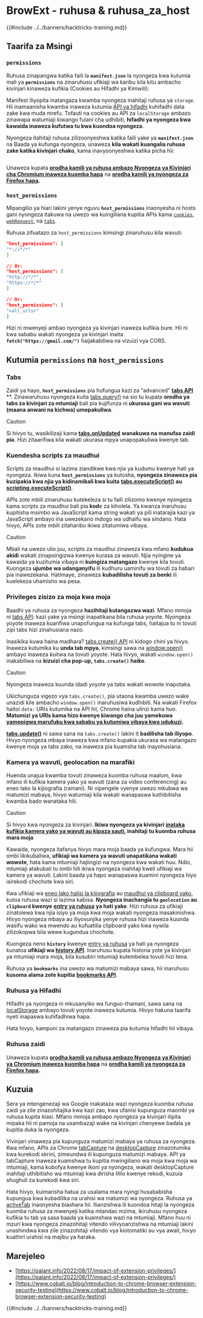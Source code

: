 # BrowExt - ruhusa & ruhusa_za_host

{{#include ../../banners/hacktricks-training.md}}

## Taarifa za Msingi

### **`permissions`**

Ruhusa zinapangwa katika faili la **`manifest.json`** la nyongeza kwa kutumia mali ya **`permissions`** na zinaruhusu ufikiaji wa karibu kila kitu ambacho kivinjari kinaweza kufikia (Cookies au Hifadhi ya Kimwili):

Manifest iliyopita inatangaza kwamba nyongeza inahitaji ruhusa ya `storage`. Hii inamaanisha kwamba inaweza kutumia [API ya hifadhi](https://developer.mozilla.org/en-US/docs/Mozilla/Add-ons/WebExtensions/API/storage) kuhifadhi data zake kwa muda mrefu. Tofauti na cookies au API za `localStorage` ambazo zinawapa watumiaji kiwango fulani cha udhibiti, **hifadhi ya nyongeza kwa kawaida inaweza kufutwa tu kwa kuondoa nyongeza**.

Nyongeza itahitaji ruhusa zilizoonyeshwa katika faili yake ya **`manifest.json`** na Baada ya kufunga nyongeza, unaweza **kila wakati kuangalia ruhusa zake katika kivinjari chako**, kama inavyoonyeshwa katika picha hii:

<figure><img src="../../images/image (18).png" alt=""><figcaption></figcaption></figure>

Unaweza kupata [**orodha kamili ya ruhusa ambazo Nyongeza ya Kivinjari cha Chromium inaweza kuomba hapa**](https://developer.chrome.com/docs/extensions/develop/concepts/declare-permissions#permissions) na [**orodha kamili ya nyongeza za Firefox hapa**](https://developer.mozilla.org/en-US/docs/Mozilla/Add-ons/WebExtensions/manifest.json/permissions#api_permissions)**.**

### `host_permissions`

Mipangilio ya hiari lakini yenye nguvu **`host_permissions`** inaonyesha ni hosts gani nyongeza itakuwa na uwezo wa kuingiliana kupitia APIs kama [`cookies`](https://developer.mozilla.org/en-US/docs/Mozilla/Add-ons/WebExtensions/API/cookies), [`webRequest`](https://developer.mozilla.org/en-US/docs/Mozilla/Add-ons/WebExtensions/API/webRequest), na [`tabs`](https://developer.mozilla.org/en-US/docs/Mozilla/Add-ons/WebExtensions/API/tabs).

Ruhusa zifuatazo za `host_permissions` kimsingi zinaruhusu kila wavuti:
```json
"host_permissions": [
"*://*/*"
]

// Or:
"host_permissions": [
"http://*/*",
"https://*/*"
]

// Or:
"host_permissions": [
"<all_urls>"
]
```
Hizi ni mwenyeji ambao nyongeza ya kivinjari inaweza kufikia bure. Hii ni kwa sababu wakati nyongeza ya kivinjari inaita **`fetch("https://gmail.com/")`** haijakabiliwa na vizuizi vya CORS.

## Kutumia `permissions` na `host_permissions`

### Tabs

Zaidi ya hayo, **`host_permissions`** pia hufungua kazi za “advanced” [**tabs API**](https://developer.mozilla.org/en-US/docs/Mozilla/Add-ons/WebExtensions/API/tabs) **. Zinawaruhusu nyongeza kuita [tabs.query()](https://developer.mozilla.org/en-US/docs/Mozilla/Add-ons/WebExtensions/API/tabs/query) na sio tu kupata **orodha ya tabs za kivinjari za mtumiaji** bali pia kujifunza ni **ukurasa gani wa wavuti (maana anwani na kichwa) umepakuliwa**.

> [!CAUTION]
> Si hivyo tu, wasikilizaji kama [**tabs.onUpdated**](https://developer.mozilla.org/en-US/docs/Mozilla/Add-ons/WebExtensions/API/tabs/onUpdated) **wanakuwa na manufaa zaidi pia**. Hizi zitaarifiwa kila wakati ukurasa mpya unapopakuliwa kwenye tab.

### Kuendesha scripts za maudhui <a href="#running-content-scripts" id="running-content-scripts"></a>

Scripts za maudhui si lazima ziandikwe kwa njia ya kudumu kwenye hati ya nyongeza. Ikiwa kuna **`host_permissions`** ya kutosha, **nyongeza zinaweza pia kuzipakia kwa njia ya kidinamikali kwa kuita** [**tabs.executeScript()**](https://developer.mozilla.org/en-US/docs/Mozilla/Add-ons/WebExtensions/API/tabs/executeScript) **au** [**scripting.executeScript()**](https://developer.mozilla.org/en-US/docs/Mozilla/Add-ons/WebExtensions/API/scripting/executeScript).

APIs zote mbili zinaruhusu kutekeleza si tu faili zilizomo kwenye nyongeza kama scripts za maudhui bali pia **kod**e za kiholela. Ya kwanza inaruhusu kupitisha msimbo wa JavaScript kama string wakati ya pili inatarajia kazi ya JavaScript ambayo ina uwezekano mdogo wa udhaifu wa sindano. Hata hivyo, APIs zote mbili zitaharibu ikiwa zitatumiwa vibaya.

> [!CAUTION]
> Mbali na uwezo ulio juu, scripts za maudhui zinaweza kwa mfano **kudukua akidi** wakati zinapoingizwa kwenye kurasa za wavuti. Njia nyingine ya kawaida ya kuzitumia vibaya ni **kuingiza matangazo** kwenye kila tovuti. Kuongeza **ujumbe wa udanganyifu** ili kudhuru uaminifu wa tovuti za habari pia inawezekana. Hatimaye, zinaweza **kubadilisha tovuti za benki** ili kuelekeza uhamisho wa pesa.

### Privileges zisizo za moja kwa moja <a href="#implicit-privileges" id="implicit-privileges"></a>

Baadhi ya ruhusa za nyongeza **hazihitaji kutangazwa wazi**. Mfano mmoja ni [tabs API](https://developer.mozilla.org/en-US/docs/Mozilla/Add-ons/WebExtensions/API/tabs): kazi yake ya msingi inapatikana bila ruhusa yoyote. Nyongeza yoyote inaweza kuarifiwa unapofungua na kufunga tabs, haitajua tu ni tovuti zipi tabs hizi zinahusiana nazo.

Inasikika kuwa haina madhara? [tabs.create() API](https://developer.mozilla.org/en-US/docs/Mozilla/Add-ons/WebExtensions/API/tabs/create) ni kidogo chini ya hivyo. Inaweza kutumika ku **unda tab mpya**, kimsingi sawa na [window.open()](https://developer.mozilla.org/en-US/docs/Web/API/Window/open) ambayo inaweza kuitwa na tovuti yoyote. Hata hivyo, wakati `window.open()` inakabiliwa na **kizuizi cha pop-up, `tabs.create()` haiko**.

> [!CAUTION]
> Nyongeza inaweza kuunda idadi yoyote ya tabs wakati wowote inapotaka.

Ukichunguza vigezo vya `tabs.create()`, pia utaona kwamba uwezo wake unazidi kile ambacho `window.open()` inaruhusiwa kudhibiti. Na wakati Firefox haitoi `data:` URIs kutumika na API hii, Chrome haina ulinzi kama huo. **Matumizi ya URIs kama hizo kwenye kiwango cha juu yamekuwa** [**yamepigwa marufuku kwa sababu ya kutumiwa vibaya kwa udukuzi**](https://bugzilla.mozilla.org/show_bug.cgi?id=1331351)**.**

[**tabs.update()**](https://developer.mozilla.org/en-US/docs/Mozilla/Add-ons/WebExtensions/API/tabs/update) ni sawa sana na `tabs.create()` lakini it **badilisha tab iliyopo**. Hivyo nyongeza mbaya inaweza kwa mfano kupakia ukurasa wa matangazo kwenye moja ya tabs zako, na inaweza pia kuamsha tab inayohusiana.

### Kamera ya wavuti, geolocation na marafiki <a href="#webcam-geolocation-and-friends" id="webcam-geolocation-and-friends"></a>

Huenda unajua kwamba tovuti zinaweza kuomba ruhusa maalum, kwa mfano ili kufikia kamera yako ya wavuti (zana za video conferencing) au eneo lako la kijiografia (ramani). Ni vipengele vyenye uwezo mkubwa wa matumizi mabaya, hivyo watumiaji kila wakati wanapaswa kuthibitisha kwamba bado wanataka hili.

> [!CAUTION]
> Si hivyo kwa nyongeza za kivinjari. **Ikiwa nyongeza ya kivinjari** [**inataka kufikia kamera yako ya wavuti au kipaza sauti**](https://developer.mozilla.org/en-US/docs/Web/API/MediaDevices/getUserMedia)**, inahitaji tu kuomba ruhusa mara moja**

Kawaida, nyongeza itafanya hivyo mara moja baada ya kufungwa. Mara hii ombi likikubaliwa, **ufikiaji wa kamera ya wavuti unapatikana wakati wowote**, hata kama mtumiaji hajiingizi na nyongeza kwa wakati huu. Ndio, mtumiaji atakubali tu ombi hili ikiwa nyongeza inahitaji kweli ufikiaji wa kamera ya wavuti. Lakini baada ya hapo wanapaswa kuamini nyongeza hiyo isirekodi chochote kwa siri.

Kwa ufikiaji wa [eneo lako halisi la kijiografia](https://developer.mozilla.org/en-US/docs/Web/API/Geolocation) au [maudhui ya clipboard yako](https://developer.mozilla.org/en-US/docs/Web/API/Clipboard_API), kutoa ruhusa wazi si lazima kabisa. **Nyongeza inachangia tu `geolocation` au `clipboard` kwenye** [**entry ya ruhusa**](https://developer.mozilla.org/en-US/docs/Mozilla/Add-ons/WebExtensions/manifest.json/permissions) **ya hati yake**. Hizi ruhusa za ufikiaji zinatolewa kwa njia isiyo ya moja kwa moja wakati nyongeza inasakinishwa. Hivyo nyongeza mbaya au iliyovunjika yenye ruhusa hizi inaweza kuunda wasifu wako wa mwendo au kufuatilia clipboard yako kwa nywila zilizokopwa bila wewe kugundua chochote.

Kuongeza neno **`history`** kwenye [entry ya ruhusa](https://developer.mozilla.org/en-US/docs/Mozilla/Add-ons/WebExtensions/manifest.json/permissions) ya hati ya nyongeza kunatoa **ufikiaji wa** [**history API**](https://developer.mozilla.org/en-US/docs/Mozilla/Add-ons/WebExtensions/API/history). Inaruhusu kupata historia yote ya kivinjari ya mtumiaji mara moja, bila kusubiri mtumiaji kutembelea tovuti hizi tena.

Ruhusa ya **`bookmarks`** ina uwezo wa matumizi mabaya sawa, hii inaruhusu **kusoma alama zote kupitia** [**bookmarks API**](https://developer.mozilla.org/en-US/docs/Mozilla/Add-ons/WebExtensions/API/bookmarks).

### Ruhusa ya Hifadhi <a href="#the-storage-permission" id="the-storage-permission"></a>

Hifadhi ya nyongeza ni mkusanyiko wa funguo-thamani, sawa sana na [localStorage](https://developer.mozilla.org/en-US/docs/Web/API/Window/localStorage) ambayo tovuti yoyote inaweza kutumia. Hivyo hakuna taarifa nyeti inapaswa kuhifadhiwa hapa.

Hata hivyo, kampuni za matangazo zinaweza pia kutumia hifadhi hii vibaya.

### Ruhusa zaidi

Unaweza kupata [**orodha kamili ya ruhusa ambazo Nyongeza ya Kivinjari ya Chromium inaweza kuomba hapa**](https://developer.chrome.com/docs/extensions/develop/concepts/declare-permissions#permissions) na [**orodha kamili ya nyongeza za Firefox hapa**](https://developer.mozilla.org/en-US/docs/Mozilla/Add-ons/WebExtensions/manifest.json/permissions#api_permissions)**.**

## Kuzuia <a href="#why-not-restrict-extension-privileges" id="why-not-restrict-extension-privileges"></a>

Sera ya mtengenezaji wa Google inakataza wazi nyongeza kuomba ruhusa zaidi ya zile zinazohitajika kwa kazi zao, kwa ufanisi kupunguza maombi ya ruhusa kupita kiasi. Mfano mmoja ambapo nyongeza ya kivinjari ilipita mipaka hii ni pamoja na usambazaji wake na kivinjari chenyewe badala ya kupitia duka la nyongeza.

Vivinjari vinaweza pia kupunguza matumizi mabaya ya ruhusa za nyongeza. Kwa mfano, APIs za Chrome [tabCapture](https://developer.chrome.com/docs/extensions/reference/tabCapture/) na [desktopCapture](https://developer.chrome.com/docs/extensions/reference/desktopCapture/) zinazotumika kwa kurekodi skrini, zimeundwa ili kupunguza matumizi mabaya. API ya tabCapture inaweza kuamshwa tu kupitia mwingiliano wa moja kwa moja wa mtumiaji, kama kubofya kwenye ikoni ya nyongeza, wakati desktopCapture inahitaji uthibitisho wa mtumiaji kwa dirisha lililo kwenye rekodi, kuzuia shughuli za kurekodi kwa siri.

Hata hivyo, kuimarisha hatua za usalama mara nyingi husababisha kupungua kwa kubadilika na urahisi wa matumizi wa nyongeza. Ruhusa ya [activeTab](https://developer.mozilla.org/en-US/docs/Mozilla/Add-ons/WebExtensions/manifest.json/permissions#activetab_permission) inaonyesha biashara hii. Ilianzishwa ili kuondoa hitaji la nyongeza kuomba ruhusa za mwenyeji katika mtandao mzima, ikiruhusu nyongeza kufikia tu tab ya sasa baada ya kuamshwa wazi na mtumiaji. Mfano huu ni mzuri kwa nyongeza zinazohitaji vitendo vilivyoanzishwa na mtumiaji lakini unashindwa kwa zile zinazohitaji vitendo vya kiotomatiki au vya awali, hivyo kuathiri urahisi na majibu ya haraka.

## **Marejeleo**

- [https://palant.info/2022/08/17/impact-of-extension-privileges/](https://palant.info/2022/08/17/impact-of-extension-privileges/)
- [https://www.cobalt.io/blog/introduction-to-chrome-browser-extension-security-testing](https://www.cobalt.io/blog/introduction-to-chrome-browser-extension-security-testing)

{{#include ../../banners/hacktricks-training.md}}
